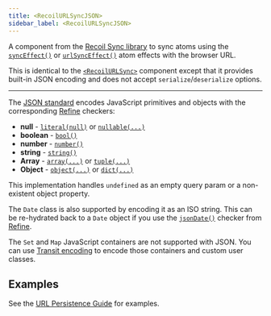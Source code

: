 ```yaml
---
title: <RecoilURLSyncJSON>
sidebar_label: <RecoilURLSyncJSON>
---
```


A component from the [Recoil Sync library](/docs/recoil-sync/introduction) to sync atoms using the [`syncEffect()`](/docs/recoil-sync/api/syncEffect) or [`urlSyncEffect()`](/docs/recoil-sync/api/urlSyncEffect) atom effects with the browser URL.

This is identical to the [`<RecoilURLSync>`](/docs/recoil-sync/api/RecoilURLSync) component except that it provides built-in JSON encoding and does not accept `serialize`/`deserialize` options.

---

The [JSON standard](https://en.wikipedia.org/wiki/JSON) encodes JavaScript primitives and objects with the corresponding [Refine](/docs/refine/introduction) checkers:
* **null** - [`literal(null)`](/docs/refine/api/Primitive_Checkers#literal) or [`nullable(...)`](/docs/refine/api/Primitive_Checkers#nullable)
* **boolean** - [`bool()`](/docs/refine/api/Primitive_Checkers#bool)
* **number** - [`number()`](/docs/refine/api/Primitive_Checkers#number)
* **string** - [`string()`](/docs/refine/api/Primitive_Checkers#string)
* **Array** - [`array(...)`](/docs/refine/api/Collection_Checkers#array) or [`tuple(...)`](/docs/refine/api/Collection_Checkers#tuple)
* **Object** - [`object(...)`](/docs/refine/api/Collection_Checkers#object) or [`dict(...)`](/docs/refine/api/Collection_Checkers#dict)

This implementation handles `undefined` as an empty query param or a non-existent object property.

The `Date` class is also supported by encoding it as an ISO string.  This can be re-hydrated back to a `Date` object if you use the [`jsonDate()`](/docs/refine/api/Primitive_Checkers#jsondate) checker from [Refine](/docs/refine/introduction).

The `Set` and `Map` JavaScript containers are not supported with JSON.  You can use [Transit encoding](/docs/recoil-sync/api/RecoilURLSyncTransit) to encode those containers and custom user classes.

## Examples

See the [URL Persistence Guide](/docs/recoil-sync/url-persistence) for examples.
